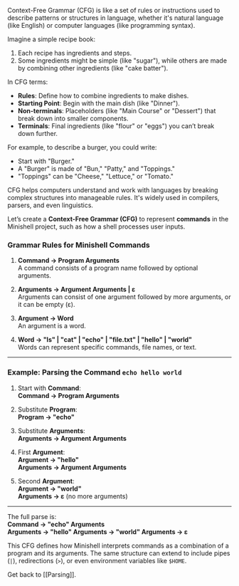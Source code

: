 Context-Free Grammar (CFG) is like a set of rules or instructions used to describe patterns or structures in language, whether it's natural language (like English) or computer languages (like programming syntax).

Imagine a simple recipe book:

1. Each recipe has ingredients and steps.
2. Some ingredients might be simple (like "sugar"), while others are made by combining other ingredients (like "cake batter").

In CFG terms:

- **Rules**: Define how to combine ingredients to make dishes.
- **Starting Point**: Begin with the main dish (like "Dinner").
- **Non-terminals**: Placeholders (like "Main Course" or "Dessert") that break down into smaller components.
- **Terminals**: Final ingredients (like "flour" or "eggs") you can’t break down further.

For example, to describe a burger, you could write:

- Start with "Burger."
- A "Burger" is made of "Bun," "Patty," and "Toppings."
- "Toppings" can be "Cheese," "Lettuce," or "Tomato."

CFG helps computers understand and work with languages by breaking complex structures into manageable rules. It's widely used in compilers, parsers, and even linguistics.

Let’s create a **Context-Free Grammar (CFG)** to represent **commands** in the Minishell project, such as how a shell processes user inputs.

### Grammar Rules for Minishell Commands

1. **Command → Program Arguments**  
    A command consists of a program name followed by optional arguments.
    
2. **Arguments → Argument Arguments | ε**  
    Arguments can consist of one argument followed by more arguments, or it can be empty (ε).
    
3. **Argument → Word**  
    An argument is a word.
    
4. **Word → "ls" | "cat" | "echo" | "file.txt" | "hello" | "world"**  
    Words can represent specific commands, file names, or text.
    

---

### Example: Parsing the Command `echo hello world`

1. Start with **Command**:  
    **Command → Program Arguments**
    
2. Substitute **Program**:  
    **Program → "echo"**
    
3. Substitute **Arguments**:  
    **Arguments → Argument Arguments**
    
4. First **Argument**:  
    **Argument → "hello"**  
    **Arguments → Argument Arguments**
    
5. Second **Argument**:  
    **Argument → "world"**  
    **Arguments → ε** (no more arguments)
    

---

The full parse is:  
**Command → "echo" Arguments**  
**Arguments → "hello" Arguments → "world" Arguments → ε**

This CFG defines how Minishell interprets commands as a combination of a program and its arguments. The same structure can extend to include pipes (`|`), redirections (`>`), or even environment variables like `$HOME`.


Get back to [[Parsing]].


